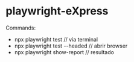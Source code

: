 # playwright-eXpress

Commands:

- npx playwright test  // via terminal
- npx playwright test --headed // abrir browser
- npx playwright show-report  // resultado


